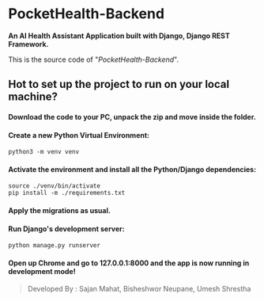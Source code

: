 # PocketHealth-Backend
**An AI Health Assistant Application built with Django, Django REST Framework.**

This is the source code of "*PocketHealth-Backend*". 


## Hot to set up the project to run on your local machine?

#### Download the code to your PC, unpack the zip and move inside the folder.

#### Create a new Python Virtual Environment:
```
python3 -m venv venv
```

#### Activate the environment and install all the Python/Django dependencies:

```
source ./venv/bin/activate
pip install -m ./requirements.txt
```

#### Apply the migrations as usual.

#### Run Django's development server:
```
python manage.py runserver
```

#### Open up Chrome and go to 127.0.0.1:8000 and the app is now running in development mode!
> Developed By :  Sajan Mahat, Bisheshwor Neupane, Umesh Shrestha 
